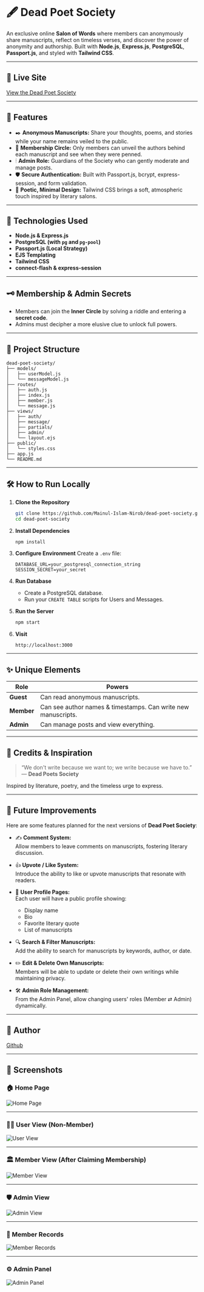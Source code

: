 # 🖋 Dead Poet Society

An exclusive online **Salon of Words** where members can anonymously share manuscripts, reflect on timeless verses, and discover the power of anonymity and authorship. Built with **Node.js**, **Express.js**, **PostgreSQL**, **Passport.js**, and styled with **Tailwind CSS**.

---

## 🌸 Live Site

[View the Dead Poet Society](https://dead-poet-society.onrender.com/) 

---

## 📝 Features

- ✒️ **Anonymous Manuscripts:** Share your thoughts, poems, and stories while your name remains veiled to the public.
- 📜 **Membership Circle:** Only members can unveil the authors behind each manuscript and see when they were penned.
- 🕯 **Admin Role:** Guardians of the Society who can gently moderate and manage posts.
- 🛡️ **Secure Authentication:** Built with Passport.js, bcrypt, express-session, and form validation.
- 🎨 **Poetic, Minimal Design:** Tailwind CSS brings a soft, atmospheric touch inspired by literary salons.

---

## 🚀 Technologies Used

- **Node.js & Express.js**
- **PostgreSQL (with `pg` and `pg-pool`)**
- **Passport.js (Local Strategy)**
- **EJS Templating**
- **Tailwind CSS**
- **connect-flash & express-session**

---

## 🗝 Membership & Admin Secrets

- Members can join the **Inner Circle** by solving a riddle and entering a **secret code**.  
- Admins must decipher a more elusive clue to unlock full powers.

---

## 📂 Project Structure

```
dead-poet-society/
├── models/
│   ├── userModel.js
│   └── messageModel.js
├── routes/
│   ├── auth.js
│   ├── index.js
│   ├── member.js
│   └── message.js
├── views/
│   ├── auth/
│   ├── message/
│   ├── partials/
│   ├── admin/
│   └── layout.ejs
├── public/
│   └── styles.css
├── app.js
└── README.md
```

---

## 🛠 How to Run Locally

1. **Clone the Repository**
   ```bash
   git clone https://github.com/Mainul-Islam-Nirob/dead-poet-society.git
   cd dead-poet-society
   ```

2. **Install Dependencies**
   ```bash
   npm install
   ```

3. **Configure Environment**
   Create a `.env` file:
   ```
   DATABASE_URL=your_postgresql_connection_string
   SESSION_SECRET=your_secret
   ```

4. **Run Database**
   - Create a PostgreSQL database.
   - Run your `CREATE TABLE` scripts for Users and Messages.

5. **Run the Server**
   ```bash
   npm start
   ```

6. **Visit**
   ```
   http://localhost:3000
   ```

---

## ✨ Unique Elements

| Role      | Powers                                                               |
|----------|-----------------------------------------------------------------------|
| **Guest** | Can read anonymous manuscripts.                                       |
| **Member** | Can see author names & timestamps. Can write new manuscripts.         |
| **Admin**  | Can manage posts and view everything.                                |

---

## 📜 Credits & Inspiration

> “We don't write because we want to; we write because we have to.”  
> — **Dead Poets Society**

Inspired by literature, poetry, and the timeless urge to express.

---

## 🚀 Future Improvements

Here are some features planned for the next versions of **Dead Poet Society**:

- ✍️ **Comment System:**  
  Allow members to leave comments on manuscripts, fostering literary discussion.

- 👍 **Upvote / Like System:**  
  Introduce the ability to like or upvote manuscripts that resonate with readers.

- 👤 **User Profile Pages:**  
  Each user will have a public profile showing:
  - Display name
  - Bio
  - Favorite literary quote
  - List of manuscripts

- 🔍 **Search & Filter Manuscripts:**  
  Add the ability to search for manuscripts by keywords, author, or date.

- ✏️ **Edit & Delete Own Manuscripts:**  
  Members will be able to update or delete their own writings while maintaining privacy.

- 🛠 **Admin Role Management:**  
  From the Admin Panel, allow changing users' roles (Member ⇄ Admin) dynamically.


---

## 📧 Author

[Github](Mainul-Islam-Nirob)  

---

## 📸 Screenshots

### 🏠 Home Page
![Home Page](./public/images/home.png)

---

### 🙋‍♂️ User View (Non-Member)
![User View](./public/images/user.png)

---

### 🏛 Member View (After Claiming Membership)
![Member View](./public/images/member.png)

---

### 🛡 Admin View
![Admin View](./public/images/admin.png)

---

### 👥 Member Records
![Member Records](./public/images/member-records.png)

---

### ⚙️ Admin Panel
![Admin Panel](./public/images/admin-panel.png)
